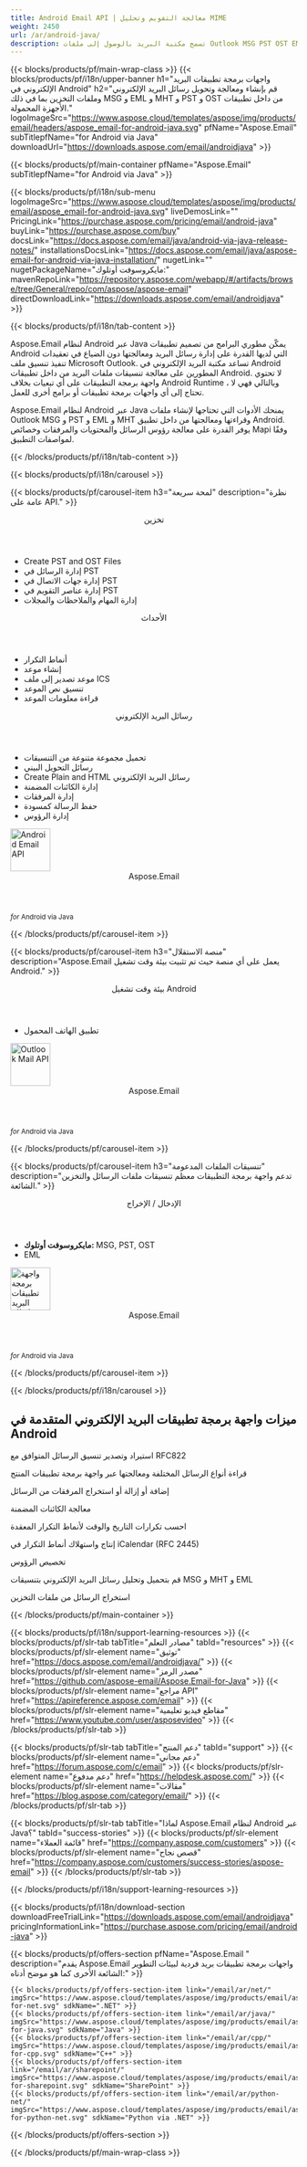 ```yaml
---
title: Android Email API | معالجة التقويم وتحليل MIME 
weight: 2450
url: /ar/android-java/ 
description: تسمح مكتبة البريد بالوصول إلى ملفات Outlook MSG PST OST EML MHT وقراءتها ومعالجتها داخل تطبيقات الأجهزة المحمولة.
---
```


{{< blocks/products/pf/main-wrap-class >}}
{{< blocks/products/pf/i18n/upper-banner h1="واجهات برمجة تطبيقات البريد الإلكتروني في Android" h2="قم بإنشاء ومعالجة وتحويل رسائل البريد الإلكتروني وملفات التخزين بما في ذلك MSG و EML و MHT و PST و OST من داخل تطبيقات الأجهزة المحمولة." logoImageSrc="https://www.aspose.cloud/templates/aspose/img/products/email/headers/aspose_email-for-android-java.svg" pfName="Aspose.Email" subTitlepfName="for Android via Java" downloadUrl="https://downloads.aspose.com/email/androidjava" >}}

{{< blocks/products/pf/main-container pfName="Aspose.Email" subTitlepfName="for Android via Java" >}}

{{< blocks/products/pf/i18n/sub-menu logoImageSrc="https://www.aspose.cloud/templates/aspose/img/products/email/aspose_email-for-android-java.svg" liveDemosLink="" PricingLink="https://purchase.aspose.com/pricing/email/android-java" buyLink="https://purchase.aspose.com/buy" docsLink="https://docs.aspose.com/email/java/android-via-java-release-notes/" installationsDocsLink="https://docs.aspose.com/email/java/aspose-email-for-android-via-java-installation/" nugetLink="" nugetPackageName="مايكروسوفت أوتلوك:" mavenRepoLink="https://repository.aspose.com/webapp/#/artifacts/browse/tree/General/repo/com/aspose/aspose-email" directDownloadLink="https://downloads.aspose.com/email/androidjava" >}}

{{< blocks/products/pf/i18n/tab-content >}}
<p>
 Aspose.Email لنظام Android عبر Java يمكّن مطوري البرامج من تصميم تطبيقات Android التي لديها القدرة على إدارة رسائل البريد ومعالجتها دون الضياع في تعقيدات تنفيذ تنسيق ملف Microsoft Outlook. تساعد مكتبة البريد الإلكتروني في Android المطورين على معالجة تنسيقات ملفات البريد من داخل تطبيقات Android. لا تحتوي واجهة برمجة التطبيقات على أي تبعيات بخلاف Android Runtime ، وبالتالي فهي لا تحتاج إلى أي واجهات برمجة تطبيقات أو برامج أخرى للعمل.
</p>

<p>
 Aspose.Email لنظام Android عبر Java يمنحك الأدوات التي تحتاجها لإنشاء ملفات Outlook MSG و PST و EML و MHT وقراءتها ومعالجتها من داخل تطبيق Android. يوفر القدرة على معالجة رؤوس الرسائل والمحتويات والمرفقات وخصائص Mapi وفقًا لمواصفات التطبيق.
</p>

{{< /blocks/products/pf/i18n/tab-content >}}

<!--Diagrams Start-->
{{< blocks/products/pf/i18n/carousel >}}

{{< blocks/products/pf/carousel-item h3="لمحة سريعة" description="نظرة عامة على API." >}}
<div class="diagram1 d1-android">
 <div class="d1-row">
  <div class="d1-col d1-left">
   <header>
    <i class="fa fa-archive">
    </i>
    تخزين
   </header>
   <ul>
    <li>
     Create PST and OST Files
    </li>
    <li>
     إدارة الرسائل في PST
    </li>
    <li>
     إدارة جهات الاتصال في PST
    </li>
    <li>
     إدارة عناصر التقويم في PST
    </li>
    <li>
     إدارة المهام والملاحظات والمجلات
    </li>
   </ul>
   <header>
    <i class="fa fa-calendar">
    </i>
    الأحداث
   </header>
   <ul>
    <li>
     أنماط التكرار
    </li>
    <li>
     إنشاء موعد
    </li>
    <li>
     موعد تصدير إلى ملف ICS
    </li>
    <li>
     تنسيق نص الموعد
    </li>
    <li>
     قراءة معلومات الموعد
    </li>
   </ul>
  </div>
  <!--/left-->
  <div class="d1-col d1-right">
   <header>
    <i class="fa fa-envelope">
    </i>
    رسائل البريد الإلكتروني
   </header>
   <ul>
    <li>
     تحميل مجموعة متنوعة من التنسيقات
    </li>
    <li>
     رسائل التحويل البيني
    </li>
    <li>
     Create Plain and HTML رسائل البريد الإلكتروني
    </li>
    <li>
     إدارة الكائنات المضمنة
    </li>
    <li>
     إدارة المرفقات
    </li>
    <li>
     حفظ الرسالة كمسودة
    </li>
    <li>
     إدارة الرؤوس
    </li>
   </ul>
  </div>
  <!--/right-->
 </div>
 <!--/row-->
 <div class="d1-logo">
  <img width="70" height="75" alt="Android Email API" src="https://www.aspose.cloud/templates/aspose/img/products/email/aspose_email-for-android-java.svg"/>
  <header>
   Aspose.Email
  </header>
  <footer>
   <small>
    <em>
     for
    </em>
    Android via Java
   </small>
  </footer>
 </div>
 <!--/logo-->
</div>

{{< /blocks/products/pf/carousel-item >}}

{{< blocks/products/pf/carousel-item h3="منصة الاستقلال" description="Aspose.Email يعمل على أي منصة حيث تم تثبيت بيئة وقت تشغيل Android." >}}
<div class="diagram1 d1-android">
 <div class="d1-row">
  <div class="d1-col d1-left">
  </div>
  <!--/left-->
  <div class="d1-col d1-right">
   <header style="padding-left: 0px;">
    <i class="fa fa-cogs">
    </i>
    بيئة وقت تشغيل Android
   </header>
   <ul>
    <li>
     تطبيق الهاتف المحمول
    </li>
   </ul>
  </div>
  <!--/right-->
 </div>
 <!--/row-->
 <div class="d1-logo">
  <img width="70" height="75" alt="Outlook Mail API" src="https://www.aspose.cloud/templates/aspose/img/products/email/aspose_email-for-android-java.svg"/>
  <header>
   Aspose.Email
  </header>
  <footer>
   <small>
    <em>
     for
    </em>
    Android via Java
   </small>
  </footer>
 </div>
 <!--/logo-->
</div>

{{< /blocks/products/pf/carousel-item >}}

{{< blocks/products/pf/carousel-item h3="تنسيقات الملفات المدعومة" description="تدعم واجهة برمجة التطبيقات معظم تنسيقات ملفات الرسائل والتخزين الشائعة." >}}
<div class="diagram1 d2 d1-android">
 <div class="d1-row">
  <div class="d1-col d1-left">
   <header>
    <i class="fa fa-arrows-v">
    </i>
    الإدخال / الإخراج
   </header>
   <ul>
    <li>
     <b>
      مايكروسوفت أوتلوك:
     </b>
     MSG, PST, OST
    </li>
    <li>
     EML
    </li>
   </ul>
  </div>
  <!--/left-->
  <div class="d1-col d1-right">
  </div>
  <!--/row-->
  <div class="d1-logo">
   <img width="70" height="75" alt="واجهة برمجة تطبيقات البريد لنظام Android" src="https://www.aspose.cloud/templates/aspose/img/products/email/aspose_email-for-android-java.svg"/>
   <header>
    Aspose.Email
   </header>
   <footer>
    <small>
     <em>
      for
     </em>
     Android via Java
    </small>
   </footer>
  </div>
  <!--/logo-->
 </div>
 <!--/diagram3-->
</div>

{{< /blocks/products/pf/carousel-item >}}

{{< /blocks/products/pf/i18n/carousel >}}
<!--Diagrams End-->

<!--Feature-section Start-->
<div class="container-fluid features-section bg-gray singleproduct">
 <a class="anchor" id="features" name="features">
 </a>
 <div class="row">
  <div class="container">
   <h2 class="pr-ft">
    ميزات واجهة برمجة تطبيقات البريد الإلكتروني المتقدمة في Android
   </h2>
   <p>
   </p>
   <div class="col-lg-4">
    <em class="fa fa-file-text-o ico-blue fa-2x col-lg-2">
    </em>
    <p class="col-lg-10">
     استيراد وتصدير تنسيق الرسائل المتوافق مع RFC822
    </p>
   </div>
   <div class="col-lg-4">
    <em class="fa fa-envelope-o ico-blue fa-2x col-lg-2">
    </em>
    <p class="col-lg-10">
     قراءة أنواع الرسائل المختلفة ومعالجتها عبر واجهة برمجة تطبيقات المنتج
    </p>
   </div>
   <div class="col-lg-4">
    <em class="fa fa-paperclip ico-blue fa-2x col-lg-2">
    </em>
    <p class="col-lg-10">
     إضافة أو إزالة أو استخراج المرفقات من الرسائل
    </p>
   </div>
   <div class="col-lg-4">
    <em class="fa fa-edit ico-blue fa-2x col-lg-2">
    </em>
    <p class="col-lg-10">
     معالجة الكائنات المضمنة
    </p>
   </div>
   <div class="col-lg-4">
    <em class="fa fa-code ico-blue fa-2x col-lg-2">
    </em>
    <p class="col-lg-10">
     احسب تكرارات التاريخ والوقت لأنماط التكرار المعقدة
    </p>
   </div>
   <div class="col-lg-4">
    <em class="fa fa-calendar ico-blue fa-2x col-lg-2">
    </em>
    <p class="col-lg-10">
     إنتاج واستهلاك أنماط التكرار في iCalendar (RFC 2445)
    </p>
   </div>
   <div class="col-lg-4">
    <em class="fa fa-save ico-blue fa-2x col-lg-2">
    </em>
    <p class="col-lg-10">
     تخصيص الرؤوس
    </p>
   </div>
   <div class="col-lg-4">
    <em class="fa fa-cogs ico-blue fa-2x col-lg-2">
    </em>
    <p class="col-lg-10">
     قم بتحميل وتحليل رسائل البريد الإلكتروني بتنسيقات MSG و MHT و EML
    </p>
   </div>
   <div class="col-lg-4">
    <em class="fa fa-database ico-blue fa-2x col-lg-2">
    </em>
    <p class="col-lg-10">
     استخراج الرسائل من ملفات التخزين
    </p>
   </div>
   <!--

<div class="col-lg-4"><em class="fa fa-group ico-blue fa-2x col-lg-2"> </em>

<p class="col-lg-10">Add or extract messages & contacts from PST and OST files</p>

</div>



<div class="col-lg-4"><em class="fa fa-calendar-plus-o  ico-blue fa-2x col-lg-2"> </em>

<p class="col-lg-10">Adding and saving calendar items from PST files</p>

</div>

<div class="col-lg-4"><em class="fa fa-sticky-note ico-blue fa-2x col-lg-2"> </em>

<p class="col-lg-10">Adding tasks, notes and journals to PST files</p>

</div>

-->
   <div class="col-lg-12">
    <h2 class="h2title">
     MSG لتحويل تنسيق مختلف
    </h2>
    <p>
     تسهل المكتبة تحويل تنسيقات ملفات الرسائل المختلفة. عملية التحويل هي تحميل الملف المصدر في نموذج كائن API واستدعاء وظيفة الحفظ مع المعلمات ذات الصلة. هي بالفعل بتلك البساطة!
    </p>
    <div class="codeblock" id="code">
     <h3>
      حفظ الرسالة بتنسيقات مختلفة - جافا
     </h3>
     <pre><code class="java">// تحميل المستند للتحويل

MailMessage msge = MailMessage.load(SD_PATH + "template.msg");

// تحويل MSG إلى EML و HTML و MHTML

msge.save(SD_PATH + "output.eml", SaveOptions.getDefaultEml());

msge.save(SD_PATH + "output.html", SaveOptions.getDefaultHtml());

msge.save(SD_PATH + "output.mhtml", SaveOptions.getDefaultMhtml());</code></pre>
    </div>
   </div>
   <div class="col-lg-12">
    <h2 class="h2title">
     قراءة خصائص Outlook MAPI
    </h2>
    <p>
     تتيح لك مكتبة Outlook android قراءة خصائص MAPI الخاصة بملف MSG. وهو يدعم قراءة جميع خصائص MAPI أو قراءة خاصية معينة باستخدام علامة خاصية MAPI.
    </p>
   </div>
   <div class="col-lg-12">
    <h2 class="h2title">
     العمل مع Android iCalendar API
    </h2>
    <p>
     Aspose.Email's iCalendar API يجعل من الممكن إنشاء وحفظ كائنات تقويم Outlook بتنسيقات متعددة مثل MSG و ICS. يمكنك أيضًا قراءة كائنات التقويم باستخدام واجهة برمجة التطبيقات هذه.
    </p>
   </div>
   <div class="col-lg-12">
    <h2 class="h2title">
     Read Outlook PST File
    </h2>
    <p>
     تتيح لك المكتبة قراءة ملف Microsoft Outlook PST وكتابته. يوفر الوصول إلى جميع المجلدات والمجلدات الفرعية لملف PST حتى تتمكن من إضافة الرسائل وقراءتها واستخراجها. يمكن تصدير الرسائل وجهات الاتصال وعناصر التقويم وحفظها على قرص بتنسيقات مختلفة من ملف PST.
    </p>
   </div>
   <div class="col-lg-12">
    <h2 class="h2title">
     إدارة المرفقات
    </h2>
    <p>
     يوفر Mail API القدرة على قراءة واستخراج المرفقات من ملفات الرسائل بطريقة بسيطة للغاية. لا يمكنك استخراج المرفقات فحسب ، بل يمكنك أيضًا إنشاء مرفقات جديدة وإضافتها إلى الرسائل.
    </p>
   </div>
   <!--

<div class="col-lg-12">

<h2 class="h2title">Microsoft Office Automation – Not Needed</h2>

<p>Aspose.Email for Android via Java API is built using managed code that do never need Microsoft Office or Microsoft Outlook to be installed on the machine to work with emails processing. It is a perfect Microsoft Outlook automation alternative in terms of supported features, security, stability, scalability, speed and price.</p>

</div>

-->
  </div>
 </div>
</div>
<!--Feature-section End-->

{{< /blocks/products/pf/main-container >}}


{{< blocks/products/pf/i18n/support-learning-resources >}}
{{< blocks/products/pf/slr-tab tabTitle="مصادر التعلم" tabId="resources" >}}
{{< blocks/products/pf/slr-element name="توثيق" href="https://docs.aspose.com/email/androidjava/" >}}
{{< blocks/products/pf/slr-element name="مصدر الرمز" href="https://github.com/aspose-email/Aspose.Email-for-Java" >}}
{{< blocks/products/pf/slr-element name="مراجع API" href="https://apireference.aspose.com/email" >}}
{{< blocks/products/pf/slr-element name="مقاطع فيديو تعليمية" href="https://www.youtube.com/user/asposevideo" >}}
{{< /blocks/products/pf/slr-tab >}}

{{< blocks/products/pf/slr-tab tabTitle="دعم المنتج" tabId="support" >}}
{{< blocks/products/pf/slr-element name="دعم مجاني" href="https://forum.aspose.com/c/email" >}}
{{< blocks/products/pf/slr-element name="دعم مدفوع" href="https://helpdesk.aspose.com/" >}}
{{< blocks/products/pf/slr-element name="مقالات" href="https://blog.aspose.com/category/email/" >}}
{{< /blocks/products/pf/slr-tab >}}

{{< blocks/products/pf/slr-tab tabTitle="لماذا Aspose.Email لنظام Android عبر Java؟" tabId="success-stories" >}}
{{< blocks/products/pf/slr-element name="قائمة العملاء" href="https://company.aspose.com/customers" >}}
{{< blocks/products/pf/slr-element name="قصص نجاح" href="https://company.aspose.com/customers/success-stories/aspose-email" >}}
{{< /blocks/products/pf/slr-tab >}}

{{< /blocks/products/pf/i18n/support-learning-resources >}}

{{< blocks/products/pf/i18n/download-section downloadFreeTrialLink="https://downloads.aspose.com/email/androidjava" pricingInformationLink="https://purchase.aspose.com/pricing/email/android-java" >}}

{{< blocks/products/pf/offers-section pfName="Aspose.Email " description="يقدم Aspose.Email واجهات برمجة تطبيقات بريد فردية لبيئات التطوير الشائعة الأخرى كما هو موضح أدناه:" >}}

    {{< blocks/products/pf/offers-section-item link="/email/ar/net/" imgSrc="https://www.aspose.cloud/templates/aspose/img/products/email/aspose_email-for-net.svg" sdkName=".NET" >}}
    {{< blocks/products/pf/offers-section-item link="/email/ar/java/" imgSrc="https://www.aspose.cloud/templates/aspose/img/products/email/aspose_email-for-java.svg" sdkName="Java" >}}
    {{< blocks/products/pf/offers-section-item link="/email/ar/cpp/" imgSrc="https://www.aspose.cloud/templates/aspose/img/products/email/aspose_email-for-cpp.svg" sdkName="C++" >}}
    {{< blocks/products/pf/offers-section-item link="/email/ar/sharepoint/" imgSrc="https://www.aspose.cloud/templates/aspose/img/products/email/aspose_email-for-sharepoint.svg" sdkName="SharePoint" >}}
    {{< blocks/products/pf/offers-section-item link="/email/ar/python-net/" imgSrc="https://www.aspose.cloud/templates/aspose/img/products/email/aspose_email-for-python-net.svg" sdkName="Python via .NET" >}}

{{< /blocks/products/pf/offers-section >}}

{{< /blocks/products/pf/main-wrap-class >}}